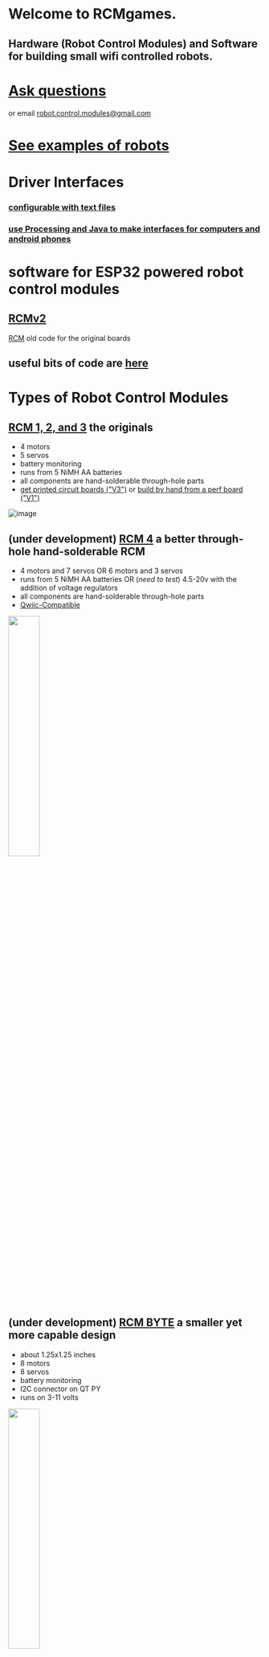# Welcome to RCMgames.
## Hardware (Robot Control Modules) and Software for building small wifi controlled robots. 

# [Ask questions](https://github.com/orgs/RCMgames/discussions/categories/q-a)
or email robot.control.modules@gmail.com

# [See examples of robots](https://github.com/orgs/RCMgames/discussions/categories/robots)

# Driver Interfaces

### [configurable with text files](https://github.com/RCMgames/RCMDS-new)

### [use Processing and Java to make interfaces for computers and android phones](https://github.com/RCMgames/RCMDS)

# software for ESP32 powered robot control modules
## [RCMv2](https://github.com/RCMgames/RCMv2)

[RCM](https://github.com/RCMgames/RCM) old code for the original boards

## useful bits of code are [here](https://github.com/RCMgames/useful-code)

# Types of Robot Control Modules

## [RCM 1, 2, and 3](https://github.com/RCMgames/RCM_hardware_documentation_and_user_guide) the originals
* 4 motors
* 5 servos
* battery monitoring
* runs from 5 NiMH AA batteries
* all components are hand-solderable through-hole parts
* [get printed circuit boards ("V3")](https://github.com/RCMgames/RCM_hardware_documentation_and_user_guide/tree/main/Robot%20Control%20Module/V3) or [build by hand from a perf board ("V1")](https://github.com/RCMgames/RCM_hardware_documentation_and_user_guide/tree/main/Robot%20Control%20Module/V1)

![image](https://github.com/RCMgames/.github/assets/59814881/db37937a-b7f5-4577-a41f-f9cf68d8a600)

## (under development) [RCM 4](https://github.com/RCMgames/RCM-Hardware-V4) a better through-hole hand-solderable RCM
* 4 motors and 7 servos OR 6 motors and 3 servos
* runs from 5 NiMH AA batteries OR (_need to test_) 4.5-20v with the addition of voltage regulators
* all components are hand-solderable through-hole parts
* [Qwiic-Compatible](https://www.sparkfun.com/qwiic#faqs)

<img src="https://github.com/RCMgames/.github/assets/59814881/41fdbd06-b086-48a4-9983-459919558a26" height="35%" width="35%">

## (under development) [RCM BYTE](https://github.com/RCMgames/RCM-Hardware-BYTE) a smaller yet more capable design
* about 1.25x1.25 inches
* 8 motors
* 8 servos
* battery monitoring
* I2C connector on QT PY
* runs on 3-11 volts

<img src="https://github.com/RCMgames/.github/assets/59814881/72edcbcd-33c1-4e90-968b-ed3cd186c1d5" height="35%" width="35%">

## (under development) [RCM NIBBLE](https://github.com/RCMgames/RCM-Hardware-Nibble) it's half a BYTE
* about 1x1 inches
* 4 motors
* 4 servos
* 2 additional GPIO pins
* built-in IMU
* battery monitoring
* I2C connector on QT PY
* runs on 3-11 volts

<img src="https://github.com/RCMgames/.github/assets/59814881/5b6057ba-f43c-48b3-ad4a-4988f07bd62f" height="35%" width="35%">

# Connect RCM robots to ROS using MicroROS
[Example of controlling an omnidirectional robot from ROS2](https://github.com/orgs/RCMgames/discussions/1)

